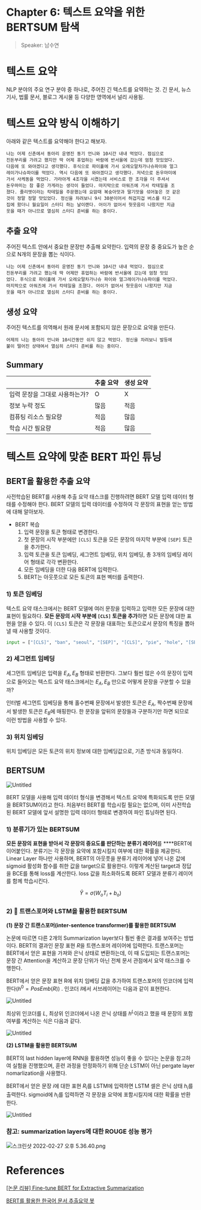 # Chapter 6: 텍스트 요약을 위한 BERTSUM 탐색

> Speaker: 남수연


# 텍스트 요약

NLP 분야의 주요 연구 분야 중 하나로, 주어진 긴 텍스트를 요약하는 것. 긴 문서, 뉴스 기사, 법률 문서, 블로그 게시물 등 다양한 영역에서 널리 사용됨. 

# 텍스트 요약 방식 이해하기

아래와 같은 텍스트를 요약해야 한다고 해보자.

```
나는 어제 신촌에서 동아리 운영진 동기 언니와 10시간 내내 먹었다. 점심으로
진돈부리를 가려고 했지만 딱 어제 휴업하는 바람에 반서울에 갔는데 엄청 맛있었다.
다음에 또 와야겠다고 생각했다. 후식으로 파이홀에 가서 오레오말차가나슈파이와 얼그
레이가나슈파이를 먹었다. 역시 다음에 또 와야겠다고 생각했다. 저녁으로 돈우마미에
가서 사케동을 먹었다. 가라아게 4조각을 시켰는데 서비스로 한 조각을 더 주셔서
돈우마미는 참 좋은 가게라는 생각이 들었다. 마지막으로 아워즈에 가서 칵테일을 조
졌다. 줄리엣이라는 칵테일을 주문했는데 요맘때 복숭아맛과 딸기맛을 섞어놓은 것 같은
것이 정말 정말 맛있었다. 정신을 차려보니 9시 30분이어서 허겁지겁 버스를 타고
집에 왔더니 월요일이 스터디 하는 날이랜다. 어이가 없어서 헛웃음이 나왔지만 지금
웃을 때가 아니므로 열심히 스터디 준비를 하는 중이다.
```

## 추출 요약

주어진 텍스트 안에서 중요한 문장만 추출해 요약한다. 입력의 문장 중 중요도가 높은 순으로 N개의 문장을 뽑는 식이다.

```
나는 어제 신촌에서 동아리 운영진 동기 언니와 10시간 내내 먹었다. 점심으로
진돈부리를 가려고 했는데 딱 어제만 휴업하는 바람에 반서울에 갔는데 엄청 맛있
었다. 후식으로 파이홀에 가서 오레오말차가나슈 파이와 얼그레이가나슈파이를 먹었다.
마지막으로 아워즈에 가서 칵테일을 조졌다. 어이가 없어서 헛웃음이 나왔지만 지금
웃을 때가 아니므로 열심히 스터디 준비를 하는 중이다.
```

## 생성 요약

주어진 텍스트를 의역해서 원래 문서에 포함되지 않은 문장으로 요약을 만든다.

```
어제의 나는 동아리 언니와 10시간동안 쉬지 않고 먹었다. 정신을 차려보니 발등에
불이 떨어진 상태여서 열심히 스터디 준비를 하는 중이다.
```

## Summary

|  | 추출 요약 | 생성 요약 |
| --- | --- | --- |
| 입력 문장을 그대로 사용하는가? | O | X |
| 정보 누락 정도 | 많음 | 적음 |
| 컴퓨팅 리소스 필요량 | 적음 | 많음 |
| 학습 시간 필요량 | 적음 | 많음 |

# 텍스트 요약에 맞춘 BERT 파인 튜닝

## BERT을 활용한 추출 요약

사전학습된 BERT를 사용해 추출 요약 태스크를 진행하려면 BERT 모델 입력 데이터 형태를 수정해야 한다. BERT 모델의 입력 데이터를 수정하여 각 문장의 표현을 얻는 방법에 대해 알아보자.

- BERT 복습
    1. 입력 문장을 토큰 형태로 변경한다.
    2. 첫 문장의 시작 부분에만 `[CLS]` 토큰을 모든 문장의 마지막 부분에 `[SEP]` 토큰을 추가한다. 
    3. 입력 토큰을 토큰 임베딩, 세그먼트 임베딩, 위치 임베딩, 총 3개의 임베딩 레이어 형태로 각각 변환한다.
    4. 모든 임베딩을 더한 다음 BERT에 입력한다.
    5. BERT는 아웃풋으로 모든 토큰의 표현 벡터를 출력한다.
    


### 1) 토큰 임베딩

텍스트 요약 태스크에서는 BERT 모델에 여러 문장을 입력하고 입력한 모든 문장에 대한 표현이 필요하다. **모든 문장의 시작 부분에 `[CLS]` 토큰을 추가**하면 모든 문장에 대한 표현을 얻을 수 있다. 이 `[CLS]` 토큰은 각 문장을 대표하는 토큰으로서 문장의 특징을 뽑아낼 때 사용할 것이다.

```python
input = ["[CLS]", "ban", "seoul", "[SEP]", "[CLS]", "pie", "hole", "[SEP]", "[CLS]", "don", "umami", "[SEP]"]
```

### 2) 세그먼트 임베딩

세그먼트 임베딩은 입력을 $E_A, E_B$ 형태로 반환한다. 그보다 훨씬 많은 수의 문장이 입력으로 들어오는 텍스트 요약 태스크에서는  $E_A, E_B$ 만으로 어떻게 문장을 구분할 수 있을까?

인터벌 세그먼트 임베딩을 통해 홀수번째 문장에서 발생한 토큰은 $E_A$, 짝수번째 문장에서 발생한 토큰은 $E_B$에 매핑한다. 한 문장을 앞뒤의 문장들과 구분하기만 하면 되므로 이런 방법을 사용할 수 있다.

### 3) 위치 임베딩

위치 임베딩은 모든 토큰의 위치 정보에 대한 임베딩값으로, 기존 방식과 동일하다. 

## BERTSUM

![Untitled](https://img1.daumcdn.net/thumb/R1280x0/?scode=mtistory2&fname=https%3A%2F%2Fblog.kakaocdn.net%2Fdn%2FdWD6D4%2FbtruAsTYw1i%2Fjz2Wj3OWpG8nNTIO6oKzvk%2Fimg.png)

BERT 모델을 사용해 입력 데이터 형식을 변경해서 텍스트 요약에 특화되도록 만든 모델을 BERTSUM이라고 한다. 처음부터 BERT를 학습시킬 필요는 없으며, 이미 사전학습된 BERT 모델에 앞서 설명한 입력 데이터 형태로 변경하여 파인 튜닝하면 된다.

### 1) 분류기가 있는 BERTSUM


**모든 문장의 표현을 받아서 각 문장의 중요도를 판단하는 분류기 레이어**를 ****BERT에 이어붙인다. 분류기는 각 문장을 요약에 포함시킬지 여부에 대한 확률을 제공한다. Linear Layer 하나만 사용하며, BERT의 아웃풋을 분류기 레이어에 넣어 나온 값에 sigmoid 활성화 함수를 취한 값을 target으로 활용한다. 이렇게 계산된 target과 정답을 BCE를 통해 loss를 계산한다. loss 값을 최소화하도록 BERT 모델과 분류기 레이어를 함께 학습시킨다.

$$
\hat{Y} = \sigma(W_oT_i + b_o)
$$

### 2) 🌟 트랜스포머와 LSTM을 활용한 BERTSUM

**(1) 문장 간 트랜스포머(inter-sentence transformer)를  활용한 BERTSUM**

논문에 따르면 다른 2개의 Summarization layer보다 훨씬 좋은 결과를 보여주는 방법이다. BERT의 결과인 문장 표현 $R$을 트랜스포머 레이어에 입력한다. 트랜스포머는 BERT에서 얻은 표현을 가져와 은닉 상태로 변환하는데, 이 때 도입되는 트랜스포머는 문장 간 Attention을 계산하고 문장 단위가 아닌 전체 문서 관점에서 요약 태스크를 수행한다.

BERT에서 얻은 문장 표현 R에 위치 임베딩 값을 추가하여 트랜스포머의 인코더에 입력한다($h^0=PosEmb(R)$) . 인코더 $l$에서 서브레이어는 다음과 같이 표현한다.

![Untitled](https://img1.daumcdn.net/thumb/R1280x0/?scode=mtistory2&fname=https%3A%2F%2Fblog.kakaocdn.net%2Fdn%2FbJZYZH%2FbtruqEIBzAT%2FeQJ7thxXCv8w6aY1diusEk%2Fimg.png)

최상위 인코더를 $L$, 최상위 인코더에서 나온 은닉 상태를 $h^L$이라고 했을 때 문장의 포함 여부를 계산하는 식은 다음과 같다.

![Untitled](https://img1.daumcdn.net/thumb/R1280x0/?scode=mtistory2&fname=https%3A%2F%2Fblog.kakaocdn.net%2Fdn%2FdI66pR%2FbtruBcXEI0K%2Fkj0ac7WwZqUg4QeDwa4uRK%2Fimg.png)

**(2) LSTM을 활용한 BERTSUM**

BERT의 last hidden layer에 RNN을 활용하면 성능이 좋을 수 있다는 논문을 참고하여 실험을 진행했으며, 훈련 과정을 안정화하기 위해 단순 LSTM이 아닌 pergate layer nomarlization을 사용했다.

BERT에서 얻은 문장 $i$에 대한 표현 $R_i$를 LSTM에 입력하면 LSTM 셀은 은닉 상태 $h_i$를 출력한다. sigmoid에 $h_i$를 입력하면 각 문장을 요약에 포함시킬지에 대한 확률을 반환한다.

![Untitled](https://img1.daumcdn.net/thumb/R1280x0/?scode=mtistory2&fname=https%3A%2F%2Fblog.kakaocdn.net%2Fdn%2FdW6YJz%2Fbtruvt0szCk%2FT0z6gVFpvQJCy03aX9iI61%2Fimg.png)

### 참고: summarization layers에 대한 ROUGE 성능 평가

![스크린샷 2022-02-27 오후 5.36.40.png](https://cdn-images-1.medium.com/max/720/1*LMmlre3d3_M5MbAYTccu5A.png)

# References

[[논문 리뷰] Fine-tune BERT for Extractive Summarization](https://medium.com/@eyfydsyd97/bert%EB%A5%BC-%ED%99%9C%EC%9A%A9%ED%95%9C-%ED%85%8D%EC%8A%A4%ED%8A%B8-%EC%9A%94%EC%95%BD-text-summary-b582b5cc7d)

[BERT를 활용한 한국어 문서 추출요약 봇](https://velog.io/@raqoon886/KorBertSum-SummaryBot)
